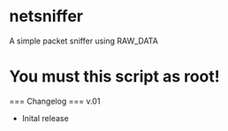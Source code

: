 # netsniffer
A simple packet sniffer using RAW_DATA

# You must this script as root!

=== Changelog ===
v.01
- Inital release
